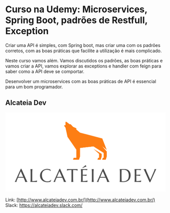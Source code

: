 # Curso na Udemy: Microservices, Spring Boot, padrões de Restfull, Exception

Criar uma API é simples, com Spring boot, mas criar uma com os padrões corretos, com as boas práticas que facilite a utilização é mais complicado.

Neste curso vamos além. Vamos discutidos os padrões, as boas práticas e vamos criar a API, vamos explorar as exceptions e handler com feign para saber como a API deve se comportar.

Desenvolver um microservices com as boas práticas de API é essencial para um bom programador.

## Alcateia Dev

<img src="Transparente.png">

Link: [http://www.alcateiadev.com.br/](http://www.alcateiadev.com.br/)
Slack: https://alcateiadev.slack.com/
